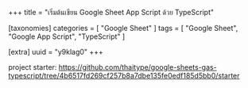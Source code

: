 +++
title = "เริ่มต้นเขียน Google Sheet App Script ด้วย TypeScript"

[taxonomies]
categories = [ "Google Sheet" ]
tags = [ "Google Sheet", "Google App Script", "TypeScript" ]

[extra]
uuid = "y9klag0"
+++

project starter: https://github.com/thaitype/google-sheets-gas-typescript/tree/4b6517fd269cf257b8a7dbe135fe0edf185d5bb0/starter

